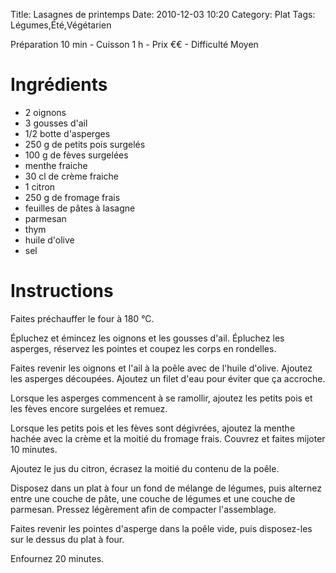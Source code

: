 Title: Lasagnes de printemps
Date: 2010-12-03 10:20
Category: Plat
Tags: Légumes,Été,Végétarien

Préparation 10 min - Cuisson 1 h - Prix €€ - Difficulté Moyen

# Ingrédients

- 2 oignons
- 3 gousses d'ail
- 1/2 botte d'asperges
- 250 g de petits pois surgelés
- 100 g de fèves surgelées
- menthe fraiche
- 30 cl de crème fraiche
- 1 citron
- 250 g de fromage frais
- feuilles de pâtes à lasagne
- parmesan
- thym
- huile d'olive
- sel

# Instructions

Faites préchauffer le four à 180 °C.

Épluchez et émincez les oignons et les gousses d'ail.
Épluchez les asperges, réservez les pointes et coupez les corps en rondelles.

Faites revenir les oignons et l'ail à la poêle avec de l'huile d'olive.
Ajoutez les asperges découpées.
Ajoutez un filet d'eau pour éviter que ça accroche.

Lorsque les asperges commencent à se ramollir, ajoutez les petits pois et les fèves encore surgelées et remuez.

Lorsque les petits pois et les fèves sont dégivrées, ajoutez la menthe hachée avec la crème et la moitié du fromage frais.
Couvrez et faites mijoter 10 minutes.

Ajoutez le jus du citron, écrasez la moitié du contenu de la poêle.

Disposez dans un plat à four un fond de mélange de légumes, puis alternez entre une couche de pâte, une couche de légumes et une couche de parmesan.
Pressez légèrement afin de compacter l'assemblage.

Faites revenir les pointes d'asperge dans la poêle vide, puis disposez-les sur le dessus du plat à four.

Enfournez 20 minutes.

